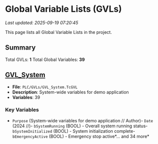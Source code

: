 # Global Variable Lists (GVLs)

*Last updated: 2025-09-19 07:20:45*

This page lists all Global Variable Lists in the project.

## Summary

Total GVLs: **1**
Total Global Variables: **39**

## [GVL_System](GVL-GVL_System.md)

- **File**: `PLC/GVLs/GVL_System.TcGVL`
- **Description**: System-wide variables for demo application
- **Variables**: 39

### Key Variables

- `Purpose` (System-wide variables for demo application
	// Author)- `Date` (2024
	//)- `bSystemRunning` (BOOL) - Overall system running status- `bSystemInitialized` (BOOL) - System initialization complete- `bEmergencyActive` (BOOL) - Emergency stop active*... and 34 more*

